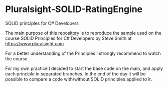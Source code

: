 # Pluralsight-SOLID-RatingEngine
SOLID principles for C# Developers

The main purpose of this repository is to reproduce the sample used on the course SOLID Principles for C# Developers by Steve Smith at https://www.pluralsight.com

For a better understanding of the Principles I strongly recommend to watch the course.
 
For my own practice I decided to start the base code on the main, and apply each principle in separated branches. In the end of the day it will be possible to compare a code with/without SOLID principles applied to it.